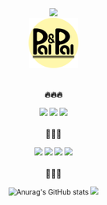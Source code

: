 <div align="center">
<!-- header -->
 

<img src="https://capsule-render.vercel.app/api?type=venom&height=300&color=gradient&text=GoGyoonGa&fontColor=ffffff&fontSize=60&textBg=false" />

<div align="center">
<img src="palnpal_logo.png" style="width:100px;"/>
</div>

  <br>
  <h3> 🔥🔥🔥</h3>
    <img src="https://img.shields.io/badge/-PalNPal-critical?style=flat&logoColor=white"/>
    <img src="https://img.shields.io/badge/-Blender-critical?style=flat&logoColor=white"/>
    <img src="https://img.shields.io/badge/-Unity-critical?style=flat&logo=Unity&logoColor=white"/>
    <h3> 💫💫💫</h3>
    <img src="https://img.shields.io/badge/Java-f8bbd0?style=flat-square&logo=java&logoColor=white"/>
    <img src="https://img.shields.io/badge/JavaScript-f8bbd0?style=flat&logo=JavaScript&logoColor=white"/>
    <img src="https://img.shields.io/badge/Dart-9cf?style=flat&logo=dart&logoColor=white"/>
    <img src="https://img.shields.io/badge/Flutter-9cf?style=flat&logo=flutter&logoColor=white"/>
  
  <br>
</div>
<div align="center"; float: right;>
  <h3> 💎💎💎 </h3>
  
  ![Anurag's GitHub stats](https://github-readme-stats.vercel.app/api?username=gogyoonga&show_icons=true&theme=buefy)
  <img src="https://github-readme-stats.vercel.app/api/top-langs/?username=gogyoonga&exclude_repo=dkssud8150.github.io&layout=compact&theme=buefy" />
</div>

